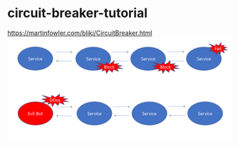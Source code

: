 # circuit-breaker-tutorial
https://martinfowler.com/bliki/CircuitBreaker.html
![circuit-breaker](./circuit-breaker.png)
